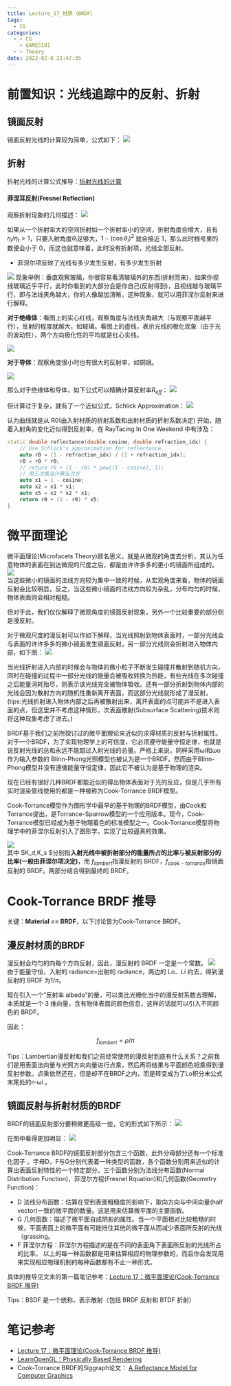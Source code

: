 ```yaml
---
title: Lecture_17_材质（BRDF）
tags:
  - CG
categories:
  - - CG
    - GAMES101
  - - Theory
date: 2022-02-8 21:47:35
---
```


# 前置知识：光线追踪中的反射、折射
## 镜面反射

镜面反射光线的计算较为简单，公式如下：
![](Lecture-17-材质/20221022160952.png)

## 折射

折射光线的计算公式推导：[折射光线的计算](https://dreamfields.github.io/2021/08/06/GAMES101%E9%87%8D%E8%A6%81%E5%85%AC%E5%BC%8F%E6%8E%A8%E5%AF%BC%E8%A1%A5%E5%85%85/#%E6%8A%98%E5%B0%84%E5%85%89%E7%BA%BF%E7%9A%84%E8%AE%A1%E7%AE%97)

#### 菲涅耳反射(Fresnel Reflection)

观察折射现象的几何描述：
![](Lecture-17-材质/20221022161858.png)

如果从一个折射率大的空间折射如一个折射率小的空间，折射角度会增大，且有$\eta_i / \eta_t>1$，只要入射角度$\theta_i$足够大，$1-(\cos \theta_i)^2$ 就会接近 1，那么此时根号里的数便会小于 0，而这也就意味着，此时没有折射项，光线全部反射。

- 菲涅尔项反映了光线有多少发生反射，有多少发生折射

![](Lecture-17-材质/3117aae5-18c9-4c31-82e9-3f39d06cbfa2-11709514.jpg)
现象举例：垂直观察玻璃，你很容易看清玻璃外的东西(折射而来)，如果你视线玻璃近乎平行，此时你看到的大部分会是你自己(反射得到)，且视线越与玻璃平行，即与法线夹角越大，你的人像越加清晰，这种现象，就可以用菲涅尔反射来进行解释。

**对于绝缘体**：看图上的实心红线，观察角度与法线夹角越大（与观察平面越平行），反射的程度就越大，如玻璃。看图上的虚线，表示光线的极化现象（由于光的波动性），两个方向极化性的平均就是红心实线。

![](Lecture-17-材质/c243f9f5-911c-473c-83ed-a65dce7fff0a-11709514.jpg)

**对于导体**：观察角度很小时也有很大的反射率，如铜镜。

![](Lecture-17-材质/88bbb316-7d73-4174-880f-9d47601e99d8-11709514.jpg)

那么对于绝缘体和导体，如下公式可以精确计算反射率$R_{eff}$：
![](Lecture-17-材质/20221022163345.png)

但计算过于复杂，就有了一个近似公式，Schlick Approximation：
![](Lecture-17-材质/20221022163532.png)

认为曲线就是从 R0(由入射材质的折射系数和出射材质的折射系数决定) 开始，随着入射角的变化近似得到反射率，在 RayTacing In One Weekend 中有涉及：

```cpp
static double reflectance(double cosine, double refraction_idx) {
    // Use Schlick's approximation for reflectance.
    auto r0 = (1 - refraction_idx) / (1 + refraction_idx);
    r0 = r0 * r0;
    // return r0 + (1 - r0) * pow((1 - cosine), 5);
    // 用三次乘法计算五次方
    auto x1 = 1 - cosine;
    auto x2 = x1 * x1;
    auto x5 = x2 * x2 * x1;
    return r0 + (1 - r0) * x5;
}
```


# 微平面理论

微平面理论(Microfacets Theory)顾名思义，就是从微观的角度去分析，其认为任意物体的表面在到达微观的尺度之后，都是由许许多多的更小的镜面所组成的。
![](Lecture-17-材质/20221022160651.png)  
当这些微小的镜面的法线方向较为集中一致的时候，从宏观角度来看，物体的镜面反射会比较明显，反之，当这些微小镜面的法线方向较为杂乱，分布均匀的时候，物体表面则会相对粗糙。

但对于此，我们仅仅解释了微观角度的镜面反射现象，另外一个比较重要的部分则是漫反射。

对于微观尺度的漫反射可以作如下解释，当光线照射到物体表面时，一部分光线会与表面的许许多多的微小镜面发生镜面反射，另一部分光线则会折射进入物体内部，如下图：
![](Lecture-17-材质/20221022154919.png)

当光线折射进入内部的时候会与物体的微小粒子不断发生碰撞并散射到随机方向，同时在碰撞的过程中一部分光线的能量会被吸收转换为热能，有些光线在多次碰撞之后能量消耗殆尽，则表示该光线完全被物体吸收。还有一部分折射到物体内部的光线会因为散射方向的随机性重新离开表面，而这部分光线就形成了漫反射。 (tips:光线折射进入物体内部之后再被散射出来，离开表面的点可能并不是进入表面的点，但这里并不考虑这种情形，次表面散射(Subsurface Scattering)技术则将这种现象考虑了进去。)

BRDF基于我们之前所探讨过的微平面理论来近似的求得材质的反射与折射属性。对于一个BRDF，为了实现物理学上的可信度，它必须遵守能量守恒定律，也就是说反射光线的总和永远不能超过入射光线的总量。严格上来说，同样采用ωi和ωo作为输入参数的 Blinn-Phong光照模型也被认为是一个BRDF。然而由于Blinn-Phong模型并没有遵循能量守恒定律，因此它不被认为是基于物理的渲染。

现在已经有很好几种BRDF都能近似的得出物体表面对于光的反应，但是几乎所有实时渲染管线使用的都是一种被称为Cook-Torrance BRDF模型。

Cook-Torrance模型作为图形学中最早的基于物理的BRDF模型，由Cook和Torrance提出，是Torrance-Sparrow模型的一个应用版本。现今，Cook-Torrance模型已经成为基于物理着色的标准模型之一。Cook-Torrance模型将物理学中的菲涅尔反射引入了图形学，实现了比较逼真的效果。

![](Lecture-17-材质/20221022155445.png)  
其中 $K_d,K_s $分别指**入射光线中被折射部分的能量所占的比率**与**被反射部分的比率(一般由菲涅尔项决定)**，而 $f_{lambert}$指漫反射的 BRDF，$f_{cook-torrance}$指镜面反射的 BRDF。两部分结合得到最终的 BRDF。

# Cook-Torrance BRDF 推导

关键：**Material == BRDF**，以下讨论皆为Cook-Torrance BRDF。

## 漫反射材质的BRDF

漫反射会均匀的向每个方向反射，因此，漫反射的 BRDF 一定是一个常数。
![](Lecture-17-材质/20221022120922.png)  
由于能量守恒，入射的 radiance=出射的 radiance，两边的 Lo、Li 约去，得到漫反射的 BRDF 为$1/\pi$。

现在引入一个“反射率 albedo”的量，可以类比光栅化当中的漫反射系数去理解，本质就是一个 3 维向量，含有物体表面的颜色信息，这样的话就可以引入不同颜色的 BRDF。

因此：

$$
f_{lambert} = \rho/\pi
$$

Tips：Lambertian漫反射和我们之前经常使用的漫反射到底有什么关系？之前我们是用表面法向量与光照方向向量进行点乘，然后再将结果与平面颜色相乘得到漫反射参数。点乘依然还在，但是却不在BRDF之内，而是转变成为了Lo积分末公式末尾处的n⋅ωi 。
## 镜面反射与折射材质的BRDF

BRDF的镜面反射部分要稍微更高级一些，它的形式如下所示：
![](Lecture-17-材质/20221022165042.png)  

在图中看得更加明显：
![](Lecture-17-材质/20221022165419.png)  

Cook-Torrance BRDF的镜面反射部分包含三个函数，此外分母部分还有一个标准化因子 。字母D，F与G分别代表着一种类型的函数，各个函数分别用来近似的计算出表面反射特性的一个特定部分。三个函数分别为法线分布函数(Normal Distribution Function)，菲涅尔方程(Fresnel Rquation)和几何函数(Geometry Function)：

- D 法线分布函数：估算在受到表面粗糙度的影响下，取向方向与中间向量(half vector)一致的微平面的数量。这是用来估算微平面的主要函数。
- G 几何函数：描述了微平面自成阴影的属性。当一个平面相对比较粗糙的时候，平面表面上的微平面有可能挡住其他的微平面从而减少表面所反射的光线（grassing。
- F 菲涅尔方程：菲涅尔方程描述的是在不同的表面角下表面所反射的光线所占的比率。
以上的每一种函数都是用来估算相应的物理参数的，而且你会发现用来实现相应物理机制的每种函数都有不止一种形式。

具体的推导见文末的第一篇笔记参考：[Lecture 17：微平面理论(Cook-Torrance BRDF 推导)](https://zhuanlan.zhihu.com/p/152226698)


Tips：BSDF 是一个统称，表示散射（包括 BRDF 反射和 BTDF 折射）

# 笔记参考

- [Lecture 17：微平面理论(Cook-Torrance BRDF 推导)](https://zhuanlan.zhihu.com/p/152226698)
- [LearnOpenGL：Physically Based Rendering](https://learnopengl-cn.github.io/07%20PBR/01%20Theory/#_4)
- Cook-Torrance BRDF的Siggraph论文： [A Reflectance Model for Computer Graphics](https://dl.acm.org/doi/pdf/10.1145/965161.806819)
